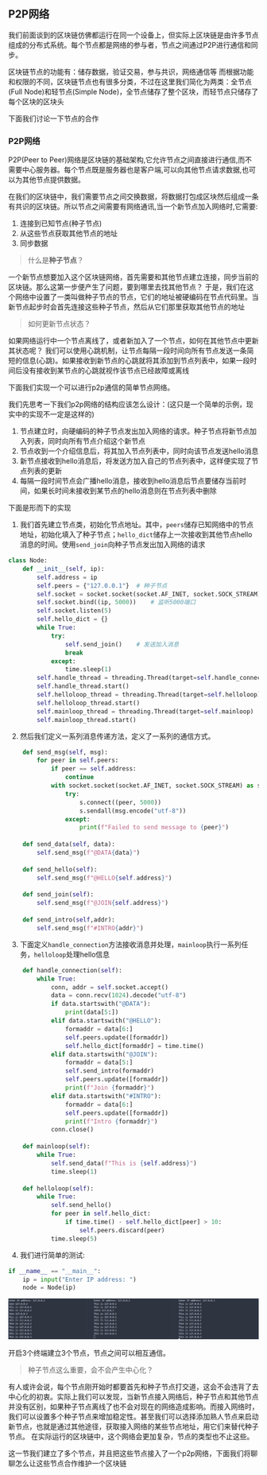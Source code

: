 ## P2P网络

我们前面谈到的区块链仿佛都运行在同一个设备上，但实际上区块链是由许多节点组成的分布式系统。每个节点都是网络的参与者，节点之间通过P2P进行通信和同步。

区块链节点的功能有：储存数据，验证交易，参与共识，网络通信等
而根据功能和权限的不同，区块链节点也有很多分类，不过在这里我们简化为两类：全节点(Full Node)和轻节点(Simple Node)，全节点储存了整个区块，而轻节点只储存了每个区块的区块头

下面我们讨论一下节点的合作

### P2P网络
P2P(Peer to Peer)网络是区块链的基础架构,它允许节点之间直接进行通信,而不需要中心服务器。每个节点既是服务器也是客户端,可以向其他节点请求数据,也可以为其他节点提供数据。

在我们的区块链中，我们需要节点之间交换数据，将数据打包成区块然后组成一条有共识的区块链。所以节点之间需要有网络通讯,当一个新节点加入网络时,它需要:
1. 连接到已知节点(种子节点)
2. 从这些节点获取其他节点的地址
3. 同步数据

> 什么是**种子节点**？

一个新节点想要加入这个区块链网络，首先需要和其他节点建立连接，同步当前的区块链。那么这第一步便产生了问题，要到哪里去找其他节点？
于是，我们在这个网络中设置了一类叫做种子节点的节点，它们的地址被硬编码在节点代码里。当新节点起步时会首先连接这些种子节点，然后从它们那里获取其他节点的地址

> 如何更新节点状态？

如果网络运行中一个节点离线了，或者新加入了一个节点，如何在其他节点中更新其状态呢？
我们可以使用心跳机制，让节点每隔一段时间向所有节点发送一条简短的信息(心跳)。如果接收到新节点的心跳就将其添加到节点列表中，如果一段时间后没有接收到某节点的心跳就视作该节点已经故障或离线

下面我们实现一个可以进行p2p通信的简单节点网络。

我们先思考一下我们p2p网络的结构应该怎么设计：(这只是一个简单的示例，现实中的实现不一定是这样的)
1. 节点建立时，向硬编码的种子节点发出加入网络的请求。种子节点将新节点加入列表，同时向所有节点介绍这个新节点
2. 节点收到一个介绍信息后，将其加入节点列表中，同时向该节点发送hello消息
3. 新节点接收到hello消息后，将发送方加入自己的节点列表中，这样便实现了节点列表的更新
4. 每隔一段时间节点会广播hello消息，接收到hello消息后节点要储存当前时间，如果长时间未接收到某节点的hello消息则在节点列表中删除

下面是形而下的实现

1. 我们首先建立节点类，初始化节点地址。其中，`peers`储存已知网络中的节点地址，初始化填入了种子节点；`hello_dict`储存上一次接收到其他节点hello消息的时间。使用`send_join`向种子节点发出加入网络的请求

```py
class Node:
    def __init__(self, ip):
        self.address = ip
        self.peers = {"127.0.0.1"}  # 种子节点
        self.socket = socket.socket(socket.AF_INET, socket.SOCK_STREAM)
        self.socket.bind((ip, 5000))    # 监听5000端口
        self.socket.listen(5)
        self.hello_dict = {}
        while True:
            try:
                self.send_join()    # 发送加入消息
                break
            except:
                time.sleep(1)
        self.handle_thread = threading.Thread(target=self.handle_connection)    # 处理连接
        self.handle_thread.start()
        self.helloloop_thread = threading.Thread(target=self.helloloop)    # hello消息检测
        self.helloloop_thread.start()
        self.mainloop_thread = threading.Thread(target=self.mainloop)    # 主循环
        self.mainloop_thread.start()
```

2. 然后我们定义一系列消息传递方法，定义了一系列的通信方式。

```py
    def send_msg(self, msg):
        for peer in self.peers:
            if peer == self.address:
                continue
            with socket.socket(socket.AF_INET, socket.SOCK_STREAM) as s:
                try:
                    s.connect((peer, 5000))
                    s.sendall(msg.encode("utf-8"))
                except:
                    print(f"Failed to send message to {peer}")

    def send_data(self, data):
        self.send_msg(f"@DATA{data}")

    def send_hello(self):
        self.send_msg(f"@HELLO{self.address}")

    def send_join(self):
        self.send_msg(f"@JOIN{self.address}")

    def send_intro(self,addr):
        self.send_msg(f"#INTRO{addr}")
```

3. 下面定义`handle_connection`方法接收消息并处理，`mainloop`执行一系列任务，`helloloop`处理hello信息
```py
    def handle_connection(self):
        while True:
            conn, addr = self.socket.accept()
            data = conn.recv(1024).decode("utf-8")
            if data.startswith("@DATA"):
                print(data[5:])
            elif data.startswith("@HELLO"):
                formaddr = data[6:]
                self.peers.update([formaddr])
                self.hello_dict[formaddr] = time.time()
            elif data.startswith("@JOIN"):
                formaddr = data[5:]
                self.send_intro(formaddr)
                self.peers.update([formaddr])
                print(f"Join {formaddr}")
            elif data.startswith("#INTRO"):
                formaddr = data[6:]
                self.peers.update([formaddr])
                print(f"Intro {formaddr}")   
            conn.close()

    def mainloop(self):
        while True:
            self.send_data(f"This is {self.address}")
            time.sleep(1)

    def helloloop(self):
        while True:
            self.send_hello()
            for peer in self.hello_dict:
                if time.time() - self.hello_dict[peer] > 10:
                    self.peers.discard(peer)
            time.sleep(5)
```

4. 我们进行简单的测试:
```py
if __name__ == "__main__":
    ip = input("Enter IP address: ")
    node = Node(ip)
```
![alt text](../pic/image2.png)

开启3个终端建立3个节点，节点之间可以相互通信。


> 种子节点这么重要，会不会产生中心化？

有人或许会说，每个节点刚开始时都要首先和种子节点打交道，这会不会违背了去中心化的初衷。实际上我们可以发现，当新节点接入网络后，种子节点和其他节点并没有区别，如果种子节点离线了也不会对现在的网络造成影响。而接入网络时，我们可以设置多个种子节点来增加稳定性。甚至我们可以选择添加熟人节点来启动新节点，也就是通过其他途径，获取接入网络的某些节点地址，用它们来替代种子节点。
在实际运行的区块链中，这个网络会更加复杂，节点的类型也不止这些。

这一节我们建立了多个节点，并且把这些节点接入了一个p2p网络，下面我们将聊聊怎么让这些节点合作维护一个区块链
